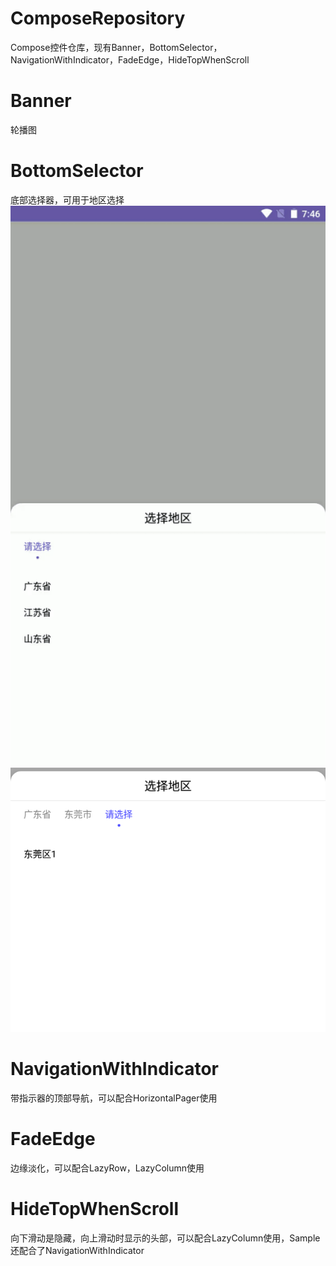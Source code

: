 # ComposeRepository
Compose控件仓库，现有Banner，BottomSelector，NavigationWithIndicator，FadeEdge，HideTopWhenScroll

# Banner
轮播图

# BottomSelector
底部选择器，可用于地区选择
![image](https://github.com/XLZJBFZ/ComposeRepository/blob/master/img/BottomSelector.gif)
![image](https://github.com/XLZJBFZ/ComposeRepository/blob/master/img/BottomSelector.png)


# NavigationWithIndicator

带指示器的顶部导航，可以配合HorizontalPager使用

# FadeEdge

边缘淡化，可以配合LazyRow，LazyColumn使用

# HideTopWhenScroll

向下滑动是隐藏，向上滑动时显示的头部，可以配合LazyColumn使用，Sample还配合了NavigationWithIndicator
